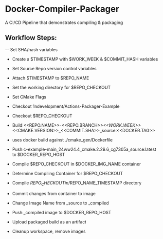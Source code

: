 # Docker-Compiler-Packager
A CI/CD Pipeline that demonstrates compiling &amp; packaging

## Workflow Steps:

-- Set SHA/hash variables
- Create a $TIMESTAMP with $WORK_WEEK & $COMMIT_HASH variables
- Set Source Repo version control variables
- Attach $TIMESTAMP to $REPO_NAME
- Set the working directory for $REPO_CHECKOUT
- Set CMake Flags

- Checkout 1ndevelopment/Actions-Packager-Example
- Checkout $REPO_CHECKOUT

- Build <<REPO.NAME>>-<<REPO.BRANCH>>_<<WORK.WEEK>>_<<CMAKE.VERSION>>_<<COMMIT.SHA>>_source:<<DOCKER.TAG>>
* uses docker build against ./cmake_gen/Dockerfile

- Push c-example-main_24ww24.4_cmake.2.29.6_cg7305a_source:latest to $DOCKER_REPO_HOST

- Compile $REPO_CHECKOUT in $DOCKER_IMG_NAME container
- Determine Compiling Container for $REPO_CHECKOUT
- Compile $REPO_CHECKOUT in /$REPO_NAME_TIMESTAMP directory
- Commit changes from container to image
- Change Image Name from _source to _compiled

- Push _compiled image to $DOCKER_REPO_HOST

- Upload packaged build as an artifact

- Cleanup workspace, remove images